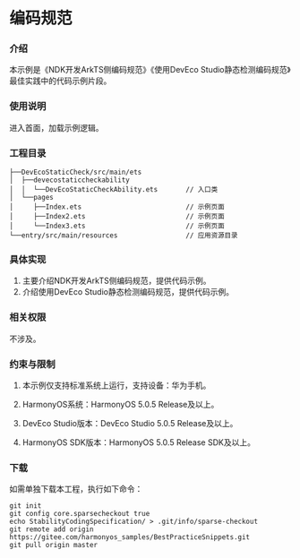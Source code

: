 # 编码规范

### 介绍

本示例是《NDK开发ArkTS侧编码规范》《使用DevEco Studio静态检测编码规范》最佳实践中的代码示例片段。

### 使用说明

进入首面，加载示例逻辑。


### 工程目录

``` 
├──DevEcoStaticCheck/src/main/ets                          
│  ├──devecostaticcheckability
│  │  └──DevEcoStaticCheckAbility.ets       // 入口类
│  └──pages       
│     ├──Index.ets                          // 示例页面
│     ├──Index2.ets                         // 示例页面                   
│     └──Index3.ets                         // 示例页面
└──entry/src/main/resources                 // 应用资源目录
```



### 具体实现

1. 主要介绍NDK开发ArkTS侧编码规范，提供代码示例。
2. 介绍使用DevEco Studio静态检测编码规范，提供代码示例。

### 相关权限

不涉及。

### 约束与限制

1. 本示例仅支持标准系统上运行，支持设备：华为手机。

2. HarmonyOS系统：HarmonyOS 5.0.5 Release及以上。

3. DevEco Studio版本：DevEco Studio 5.0.5 Release及以上。

4. HarmonyOS SDK版本：HarmonyOS 5.0.5 Release SDK及以上。

### 下载

如需单独下载本工程，执行如下命令：
```
git init
git config core.sparsecheckout true
echo StabilityCodingSpecification/ > .git/info/sparse-checkout
git remote add origin https://gitee.com/harmonyos_samples/BestPracticeSnippets.git
git pull origin master
```